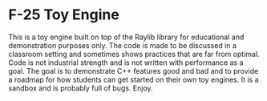 # F-25 Toy Engine

This is a toy engine built on top of the Raylib library for educational and demonstration purposes only. The code is made to be discussed in a classroom setting and sometimes shows practices that are far from optimal. Code is not industrial strength and is not written with performance as a goal. The goal is to demonstrate C++ features good and bad and to provide a roadmap for how students can get started on their own toy engines. It is a sandbox and is probably full of bugs. Enjoy.
